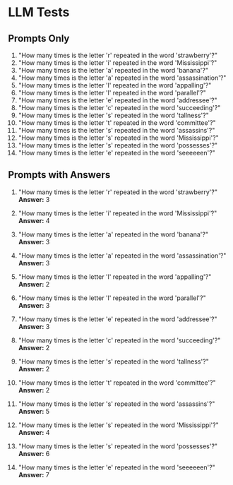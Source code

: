 # LLM Tests

## Prompts Only

1. "How many times is the letter 'r' repeated in the word 'strawberry'?"
2. "How many times is the letter 'i' repeated in the word 'Mississippi'?"
3. "How many times is the letter 'a' repeated in the word 'banana'?"
4. "How many times is the letter 'a' repeated in the word 'assassination'?"
5. "How many times is the letter 'l' repeated in the word 'appalling'?"
6. "How many times is the letter 'l' repeated in the word 'parallel'?"
7. "How many times is the letter 'e' repeated in the word 'addressee'?"
8. "How many times is the letter 'c' repeated in the word 'succeeding'?"
9. "How many times is the letter 's' repeated in the word 'tallness'?"
10. "How many times is the letter 't' repeated in the word 'committee'?"
11. "How many times is the letter 's' repeated in the word 'assassins'?"
12. "How many times is the letter 's' repeated in the word 'Mississippi'?"
13. "How many times is the letter 's' repeated in the word 'possesses'?"
14. "How many times is the letter 'e' repeated in the word 'seeeeeen'?"

## Prompts with Answers

1. "How many times is the letter 'r' repeated in the word 'strawberry'?"  
   **Answer:** 3  

2. "How many times is the letter 'i' repeated in the word 'Mississippi'?"  
   **Answer:** 4  

3. "How many times is the letter 'a' repeated in the word 'banana'?"  
   **Answer:** 3  

4. "How many times is the letter 'a' repeated in the word 'assassination'?"  
   **Answer:** 3  

5. "How many times is the letter 'l' repeated in the word 'appalling'?"  
   **Answer:** 2  

6. "How many times is the letter 'l' repeated in the word 'parallel'?"  
   **Answer:** 3  

7. "How many times is the letter 'e' repeated in the word 'addressee'?"  
   **Answer:** 3  

8. "How many times is the letter 'c' repeated in the word 'succeeding'?"  
   **Answer:** 2  

9. "How many times is the letter 's' repeated in the word 'tallness'?"  
   **Answer:** 2  

10. "How many times is the letter 't' repeated in the word 'committee'?"  
    **Answer:** 2  

11. "How many times is the letter 's' repeated in the word 'assassins'?"  
    **Answer:** 5  

12. "How many times is the letter 's' repeated in the word 'Mississippi'?"  
    **Answer:** 4  

13. "How many times is the letter 's' repeated in the word 'possesses'?"  
    **Answer:** 6  

14. "How many times is the letter 'e' repeated in the word 'seeeeeen'?"  
    **Answer:** 7
